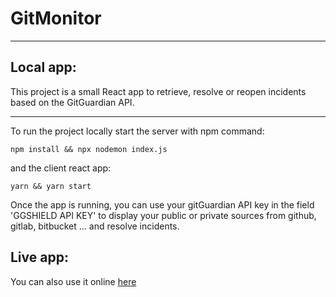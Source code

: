 # GitMonitor
---

## Local app:
This project is a small  React app to retrieve, resolve or reopen incidents based on the GitGuardian API.

---

To run the project locally start the server with npm command:
```
npm install && npx nodemon index.js
```
and the client react app:
````
yarn && yarn start
````
 
 Once the app is running, you can use your gitGuardian API key in the field 'GGSHIELD API KEY' to display your public or private sources from github, gitlab, bitbucket ... and resolve incidents.


## Live app:
You can also use it online [here](https://cool-starship-4e955a.netlify.app)

